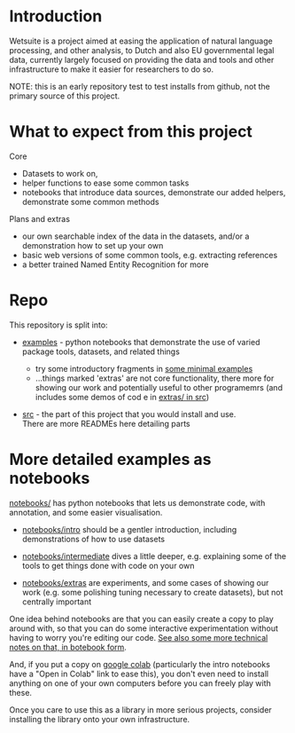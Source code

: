 # Introduction

Wetsuite is a project aimed at easing the application of natural language processing, 
and other analysis, to Dutch and also EU governmental legal data, 
currently largely focused on providing the data and tools and other infrastructure to make it easier for researchers to do so.

NOTE: this is an early repository test to test installs from github, not the primary source of this project.


# What to expect from this project

Core
- Datasets to work on, 
- helper functions to ease some common tasks
- notebooks that introduce data sources, demonstrate our added helpers, demonstrate some common methods 

Plans and extras
- our own searchable index of the data in the datasets, and/or a demonstration how to set up your own
- basic web versions of some common tools, e.g. extracting references
- a better trained Named Entity Recognition for more 


# Repo

This repository is split into:
- [examples](notebooks/) - python notebooks that demonstrate the use of varied package tools,  datasets,  and related things
  - try some introductory fragments in [some minimal examples](notebooks/intro/wetsuite_minimal_examples.ipynb)
  - ...things marked 'extras' are not core functionality, there more for showing our work and potentially useful to other programemrs (and includes some demos of cod e in  [extras/ in src](src/wetsuite/extras/))

- [src](src/wetsuite/) - the part of this project that you would install and use.   
  There are more READMEs here detailing parts


# More detailed examples as notebooks

[notebooks/](notebooks/) has python notebooks that lets us demonstrate code, with annotation, and some easier visualisation.  

* [notebooks/intro](notebooks/intro) should be a gentler introduction, including demonstrations of how to use datasets

* [notebooks/intermediate](notebooks/intermediate) dives a little deeper, e.g. explaining some of the tools to get things done with code on your own

* [notebooks/extras](notebooks/extras) are experiments, and some cases of showing our work (e.g. some polishing  tuning necessary to create datasets), but not centrally important


One idea behind notebooks are that you can easily create a copy to play around with, so that you can do some interactive experimentation without having to worry you're editing our code.
[See also some more technical notes on that, in botebook form](notebooks/intro/technical_notebook.ipynb).


And, if you put a copy on [google colab](https://colab.research.google.com/) (particularly the intro notebooks have a "Open in Colab" link to ease this),
you don't even need to install anything on one of your own computers before you can freely play with these.


Once you care to use this as a library in more serious projects, consider installing the library onto your own infrastructure.

<!--
- The `dataset_` notebooks are provided for the datasets we provide, usually brief looks at what they even contain, and what the step 2 might be if your step 1 is `wetsuite.datasets.load()`

- The `methods_` notebooks are what about you could do with your data once you have it

- The `datacollect_` notebooks are provided in acknowledgment that we probably won't have made datasets exactly what you want. You can ask us
 are more advanced, 

 and get you started on 

 for code and examples when you want to collect data yourself. They show examples of things like:
  - storing data we fetched 
  - exploring data we fetched earlier
  - how to extact data from well-structured web pages
  - how to apply OCR
  - Some are actually all the code that generated a dataset.
-->




